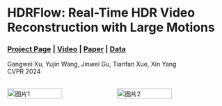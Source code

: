 # HDRFlow: Real-Time HDR Video Reconstruction with Large Motions
### [Project Page](https://openimaginglab.github.io/HDRFlow/) | [Video]() | [Paper]() | [Data]() <br>

Gangwei Xu, Yujin Wang, Jinwei Gu, Tianfan Xue, Xin Yang <br>
CVPR 2024 <br><br>

<div style="display:flex; flex-direction: row;">
  <img src="docs/static/images/teaser1.png" alt="图片1" style="width:50%">
  <img src="docs/static/images/teaser2.png" alt="图片2" style="width:50%">
</div>

